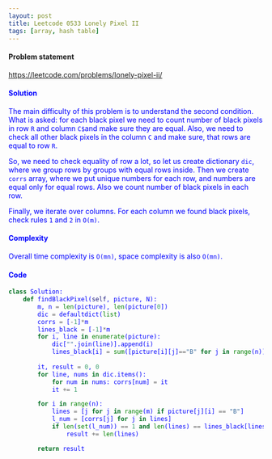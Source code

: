 ```yaml
---
layout: post
title: Leetcode 0533 Lonely Pixel II
tags: [array, hash table]
---
```


#### Problem statement

<a href="https://leetcode.com/problems/lonely-pixel-ii/"> <font color = blue>https://leetcode.com/problems/lonely-pixel-ii/

#### Solution
The main difficulty of this problem is to understand the second condition. What is asked: for each black pixel we need to count number of black pixels in row `R` and column `C$`and make sure they are equal. Also, we need to check all other black pixels in the column `C` and make sure, that rows are equal to row `R`.

So, we need to check equality of row a lot, so let us create dictionary `dic`, where we group rows by groups with equal rows inside. Then we create `corrs` array, where we put unique numbers for each row, and numbers are equal only for equal rows. Also we count number of black pixels in each row.

Finally, we iterate over columns. For each column we found black pixels, check rules `1` and `2` in `O(m)`.

#### Complexity
Overall time complexity is `O(mn)`, space complexity is also `O(mn)`.

#### Code
```python
class Solution:
    def findBlackPixel(self, picture, N):
        m, n = len(picture), len(picture[0])
        dic = defaultdict(list)
        corrs = [-1]*m
        lines_black = [-1]*m
        for i, line in enumerate(picture):
            dic["".join(line)].append(i)
            lines_black[i] = sum([picture[i][j]=="B" for j in range(n)])
        
        it, result = 0, 0
        for line, nums in dic.items():
            for num in nums: corrs[num] = it
            it += 1

        for i in range(n):
            lines = [j for j in range(m) if picture[j][i] == "B"]
            l_num = [corrs[j] for j in lines]
            if len(set(l_num)) == 1 and len(lines) == lines_black[lines[0]] and len(lines) == N:
                result += len(lines)

        return result
```

